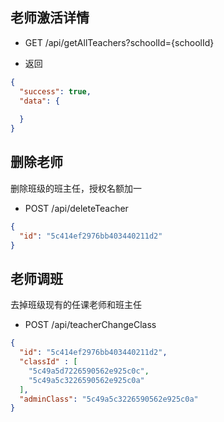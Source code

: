 ## 老师激活详情

- GET /api/getAllTeachers?schoolId={schoolId}

- 返回

```json
{
  "success": true,
  "data": {
    
  }
}
```



## 删除老师

删除班级的班主任，授权名额加一

- POST /api/deleteTeacher

```json
{
  "id": "5c414ef2976bb403440211d2"
}
```


## 老师调班

去掉班级现有的任课老师和班主任

- POST /api/teacherChangeClass

```json
{
  "id": "5c414ef2976bb403440211d2",
  "classId" : [ 
    "5c49a5d7226590562e925c0c", 
    "5c49a5c3226590562e925c0a"
  ],
  "adminClass": "5c49a5c3226590562e925c0a"
}
```
